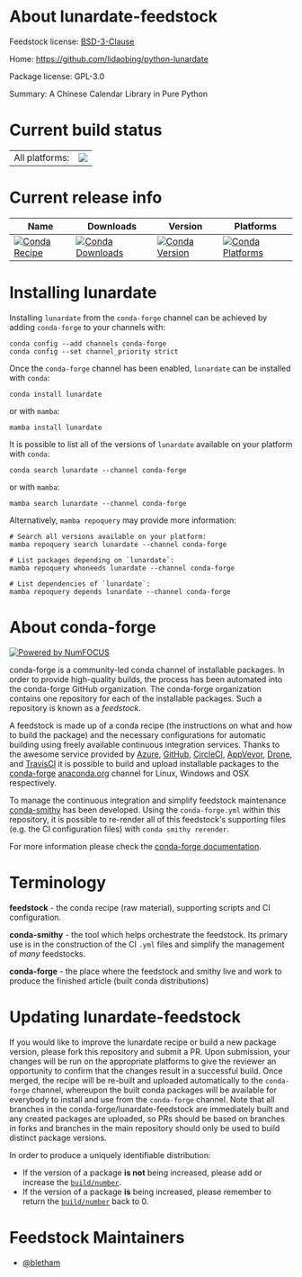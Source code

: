About lunardate-feedstock
=========================

Feedstock license: [BSD-3-Clause](https://github.com/conda-forge/lunardate-feedstock/blob/main/LICENSE.txt)

Home: https://github.com/lidaobing/python-lunardate

Package license: GPL-3.0

Summary: A Chinese Calendar Library in Pure Python

Current build status
====================


<table><tr><td>All platforms:</td>
    <td>
      <a href="https://dev.azure.com/conda-forge/feedstock-builds/_build/latest?definitionId=2580&branchName=main">
        <img src="https://dev.azure.com/conda-forge/feedstock-builds/_apis/build/status/lunardate-feedstock?branchName=main">
      </a>
    </td>
  </tr>
</table>

Current release info
====================

| Name | Downloads | Version | Platforms |
| --- | --- | --- | --- |
| [![Conda Recipe](https://img.shields.io/badge/recipe-lunardate-green.svg)](https://anaconda.org/conda-forge/lunardate) | [![Conda Downloads](https://img.shields.io/conda/dn/conda-forge/lunardate.svg)](https://anaconda.org/conda-forge/lunardate) | [![Conda Version](https://img.shields.io/conda/vn/conda-forge/lunardate.svg)](https://anaconda.org/conda-forge/lunardate) | [![Conda Platforms](https://img.shields.io/conda/pn/conda-forge/lunardate.svg)](https://anaconda.org/conda-forge/lunardate) |

Installing lunardate
====================

Installing `lunardate` from the `conda-forge` channel can be achieved by adding `conda-forge` to your channels with:

```
conda config --add channels conda-forge
conda config --set channel_priority strict
```

Once the `conda-forge` channel has been enabled, `lunardate` can be installed with `conda`:

```
conda install lunardate
```

or with `mamba`:

```
mamba install lunardate
```

It is possible to list all of the versions of `lunardate` available on your platform with `conda`:

```
conda search lunardate --channel conda-forge
```

or with `mamba`:

```
mamba search lunardate --channel conda-forge
```

Alternatively, `mamba repoquery` may provide more information:

```
# Search all versions available on your platform:
mamba repoquery search lunardate --channel conda-forge

# List packages depending on `lunardate`:
mamba repoquery whoneeds lunardate --channel conda-forge

# List dependencies of `lunardate`:
mamba repoquery depends lunardate --channel conda-forge
```


About conda-forge
=================

[![Powered by
NumFOCUS](https://img.shields.io/badge/powered%20by-NumFOCUS-orange.svg?style=flat&colorA=E1523D&colorB=007D8A)](https://numfocus.org)

conda-forge is a community-led conda channel of installable packages.
In order to provide high-quality builds, the process has been automated into the
conda-forge GitHub organization. The conda-forge organization contains one repository
for each of the installable packages. Such a repository is known as a *feedstock*.

A feedstock is made up of a conda recipe (the instructions on what and how to build
the package) and the necessary configurations for automatic building using freely
available continuous integration services. Thanks to the awesome service provided by
[Azure](https://azure.microsoft.com/en-us/services/devops/), [GitHub](https://github.com/),
[CircleCI](https://circleci.com/), [AppVeyor](https://www.appveyor.com/),
[Drone](https://cloud.drone.io/welcome), and [TravisCI](https://travis-ci.com/)
it is possible to build and upload installable packages to the
[conda-forge](https://anaconda.org/conda-forge) [anaconda.org](https://anaconda.org/)
channel for Linux, Windows and OSX respectively.

To manage the continuous integration and simplify feedstock maintenance
[conda-smithy](https://github.com/conda-forge/conda-smithy) has been developed.
Using the ``conda-forge.yml`` within this repository, it is possible to re-render all of
this feedstock's supporting files (e.g. the CI configuration files) with ``conda smithy rerender``.

For more information please check the [conda-forge documentation](https://conda-forge.org/docs/).

Terminology
===========

**feedstock** - the conda recipe (raw material), supporting scripts and CI configuration.

**conda-smithy** - the tool which helps orchestrate the feedstock.
                   Its primary use is in the construction of the CI ``.yml`` files
                   and simplify the management of *many* feedstocks.

**conda-forge** - the place where the feedstock and smithy live and work to
                  produce the finished article (built conda distributions)


Updating lunardate-feedstock
============================

If you would like to improve the lunardate recipe or build a new
package version, please fork this repository and submit a PR. Upon submission,
your changes will be run on the appropriate platforms to give the reviewer an
opportunity to confirm that the changes result in a successful build. Once
merged, the recipe will be re-built and uploaded automatically to the
`conda-forge` channel, whereupon the built conda packages will be available for
everybody to install and use from the `conda-forge` channel.
Note that all branches in the conda-forge/lunardate-feedstock are
immediately built and any created packages are uploaded, so PRs should be based
on branches in forks and branches in the main repository should only be used to
build distinct package versions.

In order to produce a uniquely identifiable distribution:
 * If the version of a package **is not** being increased, please add or increase
   the [``build/number``](https://docs.conda.io/projects/conda-build/en/latest/resources/define-metadata.html#build-number-and-string).
 * If the version of a package **is** being increased, please remember to return
   the [``build/number``](https://docs.conda.io/projects/conda-build/en/latest/resources/define-metadata.html#build-number-and-string)
   back to 0.

Feedstock Maintainers
=====================

* [@bletham](https://github.com/bletham/)

